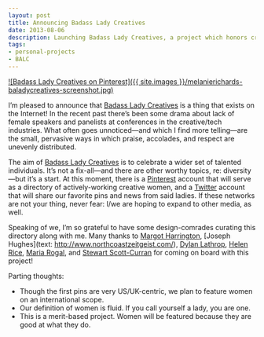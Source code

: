 ```yaml
---
layout: post
title: Announcing Badass Lady Creatives
date: 2013-08-06
description: Launching Badass Lady Creatives, a project which honors creative professional women.
tags:
- personal-projects
- BALC
---
```


[![Badass Lady Creatives on Pinterest]({{ site.images }}/melanierichards-baladycreatives-screenshot.jpg)](http://pinterest.com/BAladycreatives/boards/)

I&rsquo;m pleased to announce that [Badass Lady Creatives](http://pinterest.com/BAladycreatives/boards/) is a thing that exists on the Internet! In the recent past there&rsquo;s been some drama about lack of female speakers and panelists at conferences in the creative/tech industries. What often goes unnoticed—and which I find more telling—are the small, pervasive ways in which praise, accolades, and respect are unevenly distributed.

The aim of [Badass Lady Creatives](https://twitter.com/baladycreatives) is to celebrate a wider set of talented individuals. It&rsquo;s not a fix-all—and there are other worthy topics, re: diversity—but it&rsquo;s a start. At this moment, there is a [Pinterest](http://pinterest.com/BAladycreatives/boards/) account that will serve as a directory of actively-working creative women, and a [Twitter](https://twitter.com/baladycreatives) account that will share our favorite pins and news from said ladies. If these networks are not your thing, never fear: I/we are hoping to expand to other media, as well.

Speaking of we, I&rsquo;m so grateful to have some design-comrades curating this directory along with me. Many thanks to [Margot Harrington](http://pitchdesignunion.com/), [Joseph Hughes](text: http://www.northcoastzeitgeist.com/), [Dylan Lathrop](http://unequal-design.com/), [Helen Rice](http://fuzzco.com/), [Maria Rogal](http://mariarogal.com/), and [Stewart Scott-Curran](http://onlymoreneverless.com/) for coming on board with this project!

Parting thoughts:

* Though the first pins are very US/UK-centric, we plan to feature women on an international scope.
* Our definition of women is fluid. If you call yourself a lady, you are one.
* This is a merit-based project. Women will be featured because they are good at what they do.
